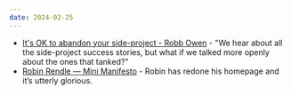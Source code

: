 ```yaml
---
date: 2024-02-25
---
```


* [It's OK to abandon your side-project - Robb Owen](https://robbowen.digital/wrote-about/abandoned-side-projects/) - "We hear about all the side-project success stories, but what if we talked more openly about the ones that tanked?"
* [Robin Rendle — Mini Manifesto](https://robinrendle.com/notes/mini-manifesto/) - Robin has redone his homepage and it’s utterly glorious.
